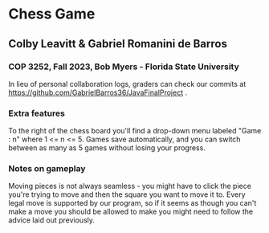 # Chess Game

## Colby Leavitt & Gabriel Romanini de Barros
### COP 3252, Fall 2023, Bob Myers - Florida State University

In lieu of personal collaboration logs, graders can check our commits at https://github.com/GabrielBarros36/JavaFinalProject .

### Extra features

To the right of the chess board you'll find a drop-down menu labeled "Game : n" where 1 <= n <= 5. 
Games save automatically, and you can switch between as many as 5 games without losing your progress.

### Notes on gameplay
Moving pieces is not always seamless - you might have to click the piece you're trying to move and then the square you want to move it to.
Every legal move is supported by our program, so if it seems as though you can't make a move you should be allowed to make you might need to follow the advice laid out previously.
